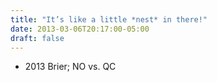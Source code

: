 ```yaml
---
title: "It’s like a little *nest* in there!"
date: 2013-03-06T20:17:00-05:00
draft: false
---
```

- 2013 Brier; NO vs. QC